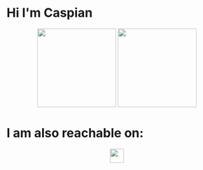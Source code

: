 # Hi I'm Caspian

<p align="center">
<img height="180em" src="https://github-readme-stats-eight-theta.vercel.app/api?username=caspian-under-ctrl&show_icons=true&theme=tokyonight&hide_border=true&include_all_commits=true&count_private=true"/>
<img height="180em" src="https://github-readme-stats-eight-theta.vercel.app/api/top-langs/?username=caspian-under-ctrl&layout=compact&langs_count=8&theme=tokyonight&hide_border=true"/>
</p>

# I am also reachable on:

<div align="center">
  <a href="http://t.me/a_cr0w">
    <img src="https://www.vectorlogo.zone/logos/telegram/telegram-tile.svg" width="32">
  </a>
</div>
